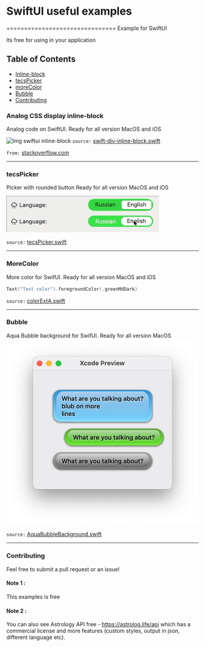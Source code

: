# SwiftUI useful examples
===============================
Example for SwiftUI

Its free for using in your application

## Table of Contents

* [Inline-block](#example-1-analog-css-display-inline-block)
* [tecsPicker](#tecsPicker)
* [moreColor](#moreColor)
* [Bubble](#Bubble)
* [Contributing](#contributing)

### Analog CSS display inline-block
Analog code on SwiftUI.
Ready for all version MacOS and iOS

![Img swiftui inline-block](https://astrolog.life/api/git_review/img/swiftui_other/0.png)
`source:` [swift-div-inline-block.swift](https://github.com/tecspda/swiftui_other/blob/main/swift-div-inline-block.swift "swift-div-inline-block.swift")

`from:` [stackoverflow.com](https://stackoverflow.com/questions/62102647/swiftui-hstack-with-wrap-and-dynamic-height/62103264#62103264 "from")

---

### tecsPicker
Picker with rounded button 
Ready for all version MacOS and iOS

![Img swiftui tecsPicker](https://github.com/tecspda/swiftui_other/blob/dcd8ed23b91687f2011eac668003c32c56bf0468/screenshots/tecsPicker.gif)

`source:` [tecsPicker.swift](https://github.com/tecspda/swiftui_other/blob/73de0936537e8e1104df23930a2138d33734971f/examples/tecsPicker.swift "tecsPicker.swift")

---

### MoreColor
More color for SwifUI.
Ready for all version MacOS and iOS
```swift
Text("Test color").foregroundColor(.greenMdDark)
```
`source:` [colorExtA.swift](https://github.com/tecspda/swiftui_other/blob/565064c2ff5b169cfe7c3bb47ae1b718bd5fc851/examples/colorExt.swift "coloerExt.swift")

---

### Bubble
Aqua Bubble background for SwifUI.
Ready for all version MacOS
![Img swiftui bubble](https://raw.githubusercontent.com/tecspda/swiftui_other/main/screenshots/tecsAquaBubbleBackground.png)

`source:` [AquaBubbleBackground.swift](https://github.com/tecspda/swiftui_other/blob/main/examples/AquaBubbleBackground.swift "AquaBubbleBackground.swift")

---

### Contributing
Feel free to submit a pull request or an issue!

#### Note 1 :
This examples is free

#### Note 2 :
You can also see Astrology API free - https://astrolog.life/api which has a commercial license and more features (custom styles, output in json, different language etc).


